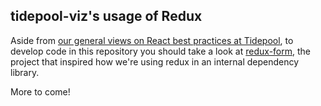 ## tidepool-viz's usage of Redux

Aside from [our general views on React best practices at Tidepool](http://developer.tidepool.io/docs/front-end/react/index.html 'Tidepool developer portal: React @ Tidepool'), to develop code in this repository you should take a look at [redux-form](http://redux-form.com/6.2.0/ 'redux-form'), the project that inspired how we're using redux in an internal dependency library.

More to come!
